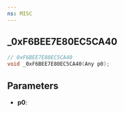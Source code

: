 ```yaml
---
ns: MISC
---
```

## _0xF6BEE7E80EC5CA40

```c
// 0xF6BEE7E80EC5CA40
void _0xF6BEE7E80EC5CA40(Any p0);
```

## Parameters
* **p0**:
